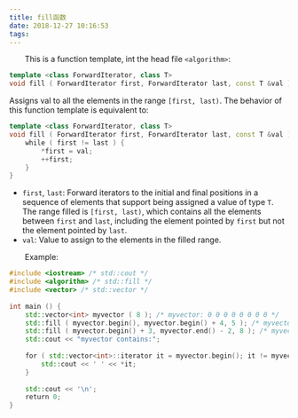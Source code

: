 ```yaml
---
title: fill函数
date: 2018-12-27 10:16:53
tags:
---
```

&emsp;&emsp;This is a function template, int the head file `<algorithm>`:

``` cpp
template <class ForwardIterator, class T>
void fill ( ForwardIterator first, ForwardIterator last, const T &val );
```

Assigns val to all the elements in the range `[first, last)`. The behavior of this function template is equivalent to:

``` cpp
template <class ForwardIterator, class T>
void fill ( ForwardIterator first, ForwardIterator last, const T &val ) {
    while ( first != last ) {
        *first = val;
        ++first;
    }
}
```

- `first`, `last`: Forward iterators to the initial and final positions in a sequence of elements that support being assigned a value of type `T`. The range filled is `[first, last)`, which contains all the elements between `first` and `last`, including the element pointed by `first` but not the element pointed by `last`.
- `val`: Value to assign to the elements in the filled range.

&emsp;&emsp;Example:

``` cpp
#include <iostream> /* std::cout */
#include <algorithm> /* std::fill */
#include <vector> /* std::vector */
​
int main () {
    std::vector<int> myvector ( 8 ); /* myvector: 0 0 0 0 0 0 0 0 */
    std::fill ( myvector.begin(), myvector.begin() + 4, 5 ); /* myvector: 5 5 5 5 0 0 0 0 */
    std::fill ( myvector.begin() + 3, myvector.end() - 2, 8 ); /* myvector: 5 5 5 8 8 8 0 0 */
    std::cout << "myvector contains:";
​
    for ( std::vector<int>::iterator it = myvector.begin(); it != myvector.end(); ++it ) {
        std::cout << ' ' << *it;
    }
​
    std::cout << '\n';
    return 0;
}
```